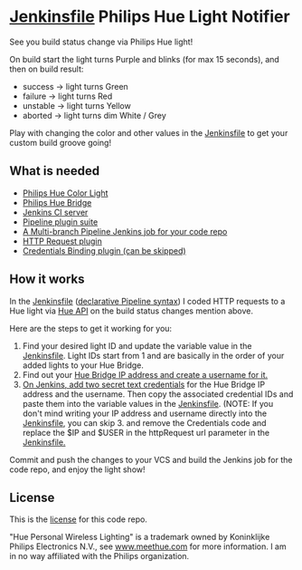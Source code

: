 # [Jenkinsfile](Jenkinsfile) Philips Hue Light Notifier

See you build status change via Philips Hue light!

On build start the light turns Purple and blinks (for max 15 seconds),
and then on build result:
* success -> light turns Green
* failure -> light turns Red
* unstable -> light turns Yellow
* aborted -> light turns dim White / Grey

Play with changing the color and other values in the [Jenkinsfile](Jenkinsfile) to get your custom build groove going!

## What is needed

* [Philips Hue Color Light](https://www2.meethue.com/sv-se/produkter#filters=BULBS_SU%2CLIGHTSTRIPS_SU%2CLAMPS_SU%2CFK_WHITE_AND_COLOR_AMBIANCE&sliders=&support=&price=&priceBoxes=&page=1&layout=12.subcategory.p-grid-icon)
* [Philips Hue Bridge](https://www2.meethue.com/sv-se/p/hue-brygga/8718696511800)
* [Jenkins CI server](https://jenkins.io)
* [Pipeline plugin suite](https://jenkins.io/doc/book/pipeline/)
* [A Multi-branch Pipeline Jenkins job for your code repo](https://jenkins.io/pipeline/getting-started-pipelines/#creating-multi-branch-pipelines)
* [HTTP Request plugin](https://plugins.jenkins.io/http_request)
* [Credentials Binding plugin (can be skipped)](https://plugins.jenkins.io/credentials-binding)

## How it works

In the [Jenkinsfile](Jenkinsfile) ([declarative Pipeline syntax](https://jenkins.io/doc/book/pipeline/#declarative-versus-scripted-pipeline-syntax)) I coded HTTP requests to a Hue light via [Hue API](https://developers.meethue.com/develop/hue-api/) on the build status changes mention above.

Here are the steps to get it working for you:
1. Find your desired light ID and update the variable value in the [Jenkinsfile](Jenkinsfile). Light IDs start from 1 and are basically in the order of your added lights to your Hue Bridge.
2. Find out your [Hue Bridge IP address and create a username for it.](https://developers.meethue.com/develop/get-started-2/)
3. [On Jenkins, add two secret text credentials](https://jenkins.io/doc/book/using/using-credentials/) for the Hue Bridge IP address and the username. Then copy the associated credential IDs and paste them into the variable values in the [Jenkinsfile](Jenkinsfile).
(NOTE: If you don't mind writing your IP address and username directly into the [Jenkinsfile](Jenkinsfile), you can skip 3. and remove the Credentials code and replace the $IP and $USER in the httpRequest url parameter in the [Jenkinsfile.](Jenkinsfile)

Commit and push the changes to your VCS and build the Jenkins job for the code repo, and enjoy the light show!

## License

This is the [license](LICENSE) for this code repo.

"Hue Personal Wireless Lighting" is a trademark owned by Koninklijke Philips Electronics N.V., see www.meethue.com for more information. I am in no way affiliated with the Philips organization.